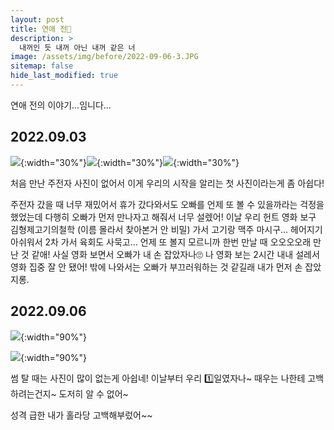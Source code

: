 ```yaml
---
layout: post
title: 연애 전🥳
description: >
  내꺼인 듯 내꺼 아닌 내꺼 같은 너
image: /assets/img/before/2022-09-06-3.JPG
sitemap: false
hide_last_modified: true
---
```


연애 전의 이야기...임니다...

## 2022.09.03

![](/assets/img/before/2022-09-03-1.JPG){:width="30%"}![](/assets/img/before/2022-09-03-2.JPG){:width="30%"}![](/assets/img/before/2022-09-03-4.JPG){:width="30%"}


처음 만난 주전자 사진이 없어서 이게 우리의 시작을 알리는 첫 사진이라는게 좀 아쉽다!

주전자 갔을 때 너무 재밌어서 휴가 갔다와서도 오빠를 언제 또 볼 수 있을까라는 걱정을 했었는데 다행히 오빠가 먼저 만나자고 해줘서 너무 설렜어! 이날 우리 헌트 영화 보구 김형제고기의철학 (이름 몰라서 찾아본거 안 비밀) 가서 고기랑 맥주 마시구... 헤어지기 아쉬워서 2차 가서 육회도 사묵고... 언제 또 볼지 모르니까 한번 만날 때 오오오오래 만난 것 같애! 사실 영화 보면서 오빠가 내 손 잡았자나🙄 나 영화 보는 2시간 내내 설레서 영화 집중 잘 안 됐어! 밖에 나와서는 오빠가 부끄러워하는 것 같길래 내가 먼저 손 잡았지롱.

## 2022.09.06

![](/assets/img/before/2022-09-06-3.JPG){:width="90%"}

![](/assets/img/before/2022-09-06-2.JPG){:width="90%"}

썸 탈 때는 사진이 많이 없는게 아쉽네! 이날부터 우리 1️⃣일였자나~ 때우는 나한테 고백하려는건지~ 도저히 알 수 없어~

성격 급한 내가 홀라당 고백해부렀어~~
